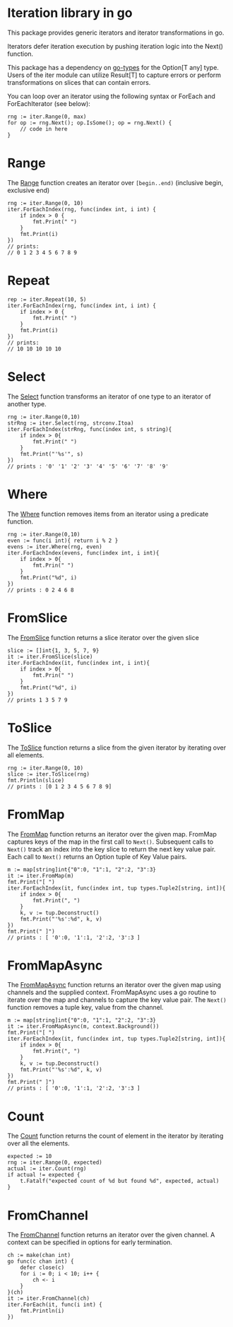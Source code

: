 # Iteration library in go

This package provides generic iterators and iterator transformations in go.

Iterators defer iteration execution by pushing iteration logic into the Next() function.

This package has a dependency on [go-types](https://github.com/patrickhuber/go-types) for the Option[T any] type. Users of the iter module can utilize Result[T] to capture errors or perform transformations on slices that can contain errors. 

You can loop over an iterator using the following syntax or ForEach and ForEachIterator (see below):

```golang
rng := iter.Range(0, max)
for op := rng.Next(); op.IsSome(); op = rng.Next() {
    // code in here
}
```

# Range

The [Range](range.go) function creates an iterator over `[begin..end)` (inclusive begin, exclusive end)

```golang
rng := iter.Range(0, 10)
iter.ForEachIndex(rng, func(index int, i int) {
    if index > 0 {
        fmt.Print(" ")
    }
    fmt.Print(i)
})
// prints:
// 0 1 2 3 4 5 6 7 8 9
```

# Repeat

```golang
rep := iter.Repeat(10, 5)
iter.ForEachIndex(rng, func(index int, i int) {
    if index > 0 {
        fmt.Print(" ")
    }
    fmt.Print(i)
})
// prints:
// 10 10 10 10 10
```

# Select

The [Select](select.go) function transforms an iterator of one type to an iterator of another type. 

```golang
rng := iter.Range(0,10)
strRng := iter.Select(rng, strconv.Itoa)
iter.ForEachIndex(strRng, func(index int, s string){
    if index > 0{
        fmt.Print(" ")
    }
    fmt.Print("'%s'", s)
})
// prints : '0' '1' '2' '3' '4' '5' '6' '7' '8' '9'
```

# Where

The [Where](where.go) function removes items from an iterator using a predicate function.

```golang
rng := iter.Range(0,10)
even := func(i int){ return i % 2 }
evens := iter.Where(rng, even)
iter.ForEachIndex(evens, func(index int, i int){
    if index > 0{
        fmt.Prin(" ")
    }
    fmt.Print("%d", i)
})
// prints : 0 2 4 6 8
```

# FromSlice

The [FromSlice](slice.go) function returns a slice iterator over the given slice

```golang
slice := []int{1, 3, 5, 7, 9}
it := iter.FromSlice(slice)
iter.ForEachIndex(it, func(index int, i int){
    if index > 0{
        fmt.Prin(" ")
    }
    fmt.Print("%d", i)
})
// prints 1 3 5 7 9
```

# ToSlice

The [ToSlice](slice.go) function returns a slice from the given iterator by iterating over all elements.

```golang
rng := iter.Range(0, 10)
slice := iter.ToSlice(rng)
fmt.Println(slice)
// prints : [0 1 2 3 4 5 6 7 8 9]
```

# FromMap

The [FromMap](map.go) function returns an iterator over the given map. FromMap captures keys of the map in the first call to `Next()`. Subsequent calls to `Next()` track an index into the key slice to return the next key value pair. Each call to `Next()` returns an Option tuple of Key Value pairs.

```golang
m := map[string]int{"0":0, "1":1, "2":2, "3":3}
it := iter.FromMap(m)
fmt.Print("[ ")
iter.ForEachIndex(it, func(index int, tup types.Tuple2[string, int]){
    if index > 0{
        fmt.Print(", ")
    }    
    k, v := tup.Deconstruct()
    fmt.Print("'%s':%d", k, v)
})
fmt.Print(" ]")
// prints : [ '0':0, '1':1, '2':2, '3':3 ]
```

# FromMapAsync

The [FromMapAsync](map.go) function returns an iterator over the given map using channels and the supplied context. FromMapAsync uses a go routine to iterate over the map and channels to capture the key value pair. The `Next()` function removes a tuple key, value from the channel.

```golang
m := map[string]int{"0":0, "1":1, "2":2, "3":3}
it := iter.FromMapAsync(m, context.Background())
fmt.Print("[ ")
iter.ForEachIndex(it, func(index int, tup types.Tuple2[string, int]){
    if index > 0{
        fmt.Print(", ")
    }    
    k, v := tup.Deconstruct()
    fmt.Print("'%s':%d", k, v)
})
fmt.Print(" ]")
// prints : [ '0':0, '1':1, '2':2, '3':3 ]
```


# Count 

The [Count](count.go) function returns the count of element in the iterator by iterating over all the elements. 

```golang
expected := 10
rng := iter.Range(0, expected)
actual := iter.Count(rng)
if actual != expected {
    t.Fatalf("expected count of %d but found %d", expected, actual)
}
```

# FromChannel

The [FromChannel](channel.go) function returns an iterator over the given channel. A context can be specified in options for early termination.

```golang
ch := make(chan int)
go func(c chan int) {
    defer close(c)
    for i := 0; i < 10; i++ {
        ch <- i
    }
}(ch)
it := iter.FromChannel(ch)
iter.ForEach(it, func(i int) {
    fmt.Println(i)
})
```